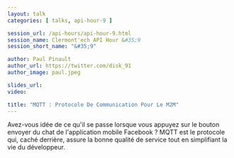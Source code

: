 ```yaml
---
layout: talk
categories: [ talks, api-hour-9 ]

session_url: /api-hours/api-hour-9.html
session_name: Clermont'ech API Hour &#35;9
session_short_name: "&#35;9"

author: Paul Pinault
author_url: https://twitter.com/disk_91
author_image: paul.jpeg

slides_url:
video:

title: "MQTT : Protocole De Communication Pour Le M2M"
---
```


Avez-vous idée de ce qu'il se passe lorsque vous appuyez sur le bouton envoyer
du chat de l'application mobile Facebook ? MQTT est le protocole qui, caché
derrière, assure la bonne qualité de service tout en simplifiant la vie du
développeur.
